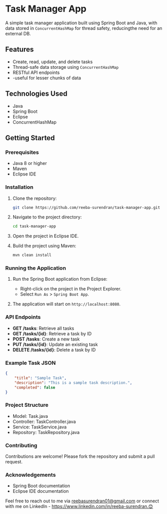 # Task Manager App

A simple task manager application built using Spring Boot and Java, with data stored in `ConcurrentHashMap` for thread safety, reducingthe need for an external DB.

## Features

- Create, read, update, and delete tasks
- Thread-safe data storage using `ConcurrentHashMap`
- RESTful API endpoints
- -useful for lesser chunks of data

## Technologies Used

- Java
- Spring Boot
- Eclipse
- ConcurrentHashMap

## Getting Started

### Prerequisites

- Java 8 or higher
- Maven
- Eclipse IDE

### Installation

1. Clone the repository:
    ```sh
    git clone https://github.com/reeba-surendran/task-manager-app.git
    ```
2. Navigate to the project directory:
    ```sh
    cd task-manager-app
    ```
3. Open the project in Eclipse IDE.

4. Build the project using Maven:
    ```sh
    mvn clean install
    ```

### Running the Application

1. Run the Spring Boot application from Eclipse:
    - Right-click on the project in the Project Explorer.
    - Select `Run As` > `Spring Boot App`.

2. The application will start on `http://localhost:8080`.

### API Endpoints

- **GET /tasks**: Retrieve all tasks
- **GET /tasks/{id}**: Retrieve a task by ID
- **POST /tasks**: Create a new task
- **PUT /tasks/{id}**: Update an existing task
- **DELETE /tasks/{id}**: Delete a task by ID

### Example Task JSON

```json
{
    "title": "Sample Task",
    "description": "This is a sample task description.",
    "completed": false
}

```

### Project Structure
- Model: Task.java
- Controller: TaskController.java
- Service: TaskService.java
- Repository: TaskRepository.java

### Contributing
Contributions are welcome! Please fork the repository and submit a pull request.

### Acknowledgements
- Spring Boot documentation
- Eclipse IDE documentation

Feel free to reach out to me via reebasurendran01@gmail.com or connect with me on LinkedIn - https://www.linkedin.com/in/reeba-surendran.😊

